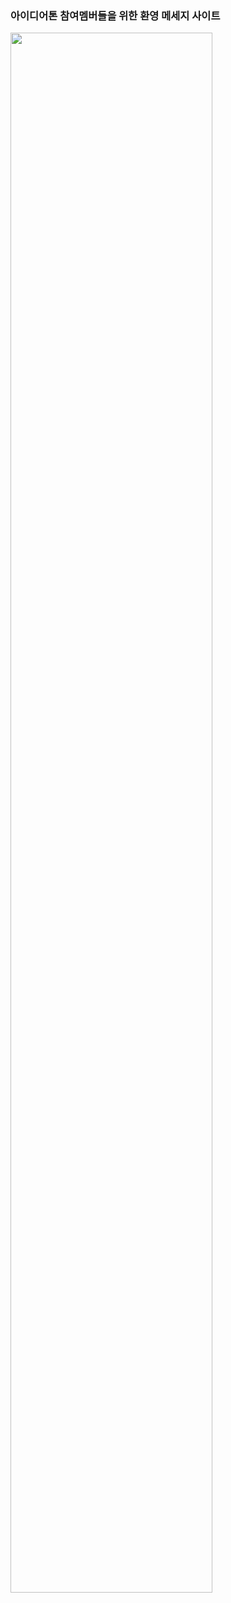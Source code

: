 ### 아이디어톤 참여멤버들을 위한 환영 메세지 사이트

<img width="80%" src="https://github.com/Dawon00/neo_ideathon/assets/71630722/21fc934b-5911-4224-8c9f-7b3cee16f7b1"/>
